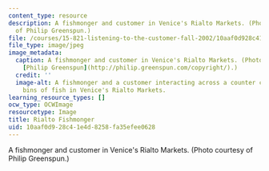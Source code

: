 ```yaml
---
content_type: resource
description: A fishmonger and customer in Venice's Rialto Markets. (Photo courtesy
  of Philip Greenspun.)
file: /courses/15-821-listening-to-the-customer-fall-2002/10aaf0d928c41e4d8258fa35efee0628_15-821f02.jpg
file_type: image/jpeg
image_metadata:
  caption: A fishmonger and customer in Venice's Rialto Markets. (Photo courtesy of
    [Philip Greenspun](http://philip.greenspun.com/copyright/).)
  credit: ''
  image-alt: A fishmonger and a customer interacting across a counter covered with
    bins of fish in Venice's Rialto Markets.
learning_resource_types: []
ocw_type: OCWImage
resourcetype: Image
title: Rialto Fishmonger
uid: 10aaf0d9-28c4-1e4d-8258-fa35efee0628
---
```

A fishmonger and customer in Venice's Rialto Markets. (Photo courtesy of Philip Greenspun.)